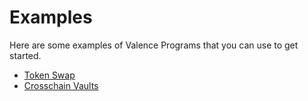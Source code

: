 # Examples

Here are some examples of Valence Programs that you can use to get started.

- [Token Swap](./token_swap.md)
- [Crosschain Vaults](./crosschain_vaults.md)